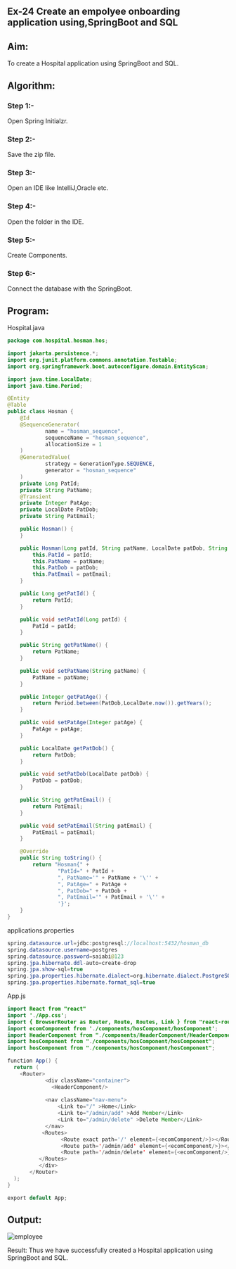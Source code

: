 ## Ex-24 Create an empolyee onboarding application using,SpringBoot and SQL
## Aim:
To create a Hospital application using SpringBoot and SQL.

## Algorithm:
### Step 1:- 
Open Spring Initialzr.

### Step 2:-
Save the zip file.

### Step 3:-
Open an IDE like IntelliJ,Oracle etc.

### Step 4:-
Open the folder in the IDE.

### Step 5:-
Create Components.

### Step 6:-
Connect the database with the SpringBoot.

## Program:
Hospital.java
```java
package com.hospital.hosman.hos;

import jakarta.persistence.*;
import org.junit.platform.commons.annotation.Testable;
import org.springframework.boot.autoconfigure.domain.EntityScan;

import java.time.LocalDate;
import java.time.Period;

@Entity
@Table
public class Hosman {
    @Id
    @SequenceGenerator(
            name = "hosman_sequence",
            sequenceName = "hosman_sequence",
            allocationSize = 1
    )
    @GeneratedValue(
            strategy = GenerationType.SEQUENCE,
            generator = "hosman_sequence"
    )
    private Long PatId;
    private String PatName;
    @Transient
    private Integer PatAge;
    private LocalDate PatDob;
    private String PatEmail;

    public Hosman() {
    }

    public Hosman(Long patId, String patName, LocalDate patDob, String patEmail) {
        this.PatId = patId;
        this.PatName = patName;
        this.PatDob = patDob;
        this.PatEmail = patEmail;
    }

    public Long getPatId() {
        return PatId;
    }

    public void setPatId(Long patId) {
        PatId = patId;
    }

    public String getPatName() {
        return PatName;
    }

    public void setPatName(String patName) {
        PatName = patName;
    }

    public Integer getPatAge() {
        return Period.between(PatDob,LocalDate.now()).getYears();
    }

    public void setPatAge(Integer patAge) {
        PatAge = patAge;
    }

    public LocalDate getPatDob() {
        return PatDob;
    }

    public void setPatDob(LocalDate patDob) {
        PatDob = patDob;
    }

    public String getPatEmail() {
        return PatEmail;
    }

    public void setPatEmail(String patEmail) {
        PatEmail = patEmail;
    }

    @Override
    public String toString() {
        return "Hosman{" +
                "PatId=" + PatId +
                ", PatName='" + PatName + '\'' +
                ", PatAge=" + PatAge +
                ", PatDob=" + PatDob +
                ", PatEmail='" + PatEmail + '\'' +
                '}';
    }
}
```

applications.properties
```java
spring.datasource.url=jdbc:postgresql://localhost:5432/hosman_db
spring.datasource.username=postgres
spring.datasource.password=saiabi@123
spring.jpa.hibernate.ddl-auto=create-drop
spring.jpa.show-sql=true
spring.jpa.properties.hibernate.dialect=org.hibernate.dialect.PostgreSQLDialect
spring.jpa.properties.hibernate.format_sql=true
```
App.js
```java
import React from "react"
import './App.css';
import { BrowserRouter as Router, Route, Routes, Link } from "react-router-dom";
import ecomComponent from './components/hosComponent/hosComponent';
import HeaderComponent from "./components/HeaderComponent/HeaderComponent";
import hosComponent from "./components/hosComponent/hosComponent";
import hosComponent from "./components/hosComponent/hosComponent";

function App() {
  return (
    <Router>
            <div className="container">
              <HeaderComponent/>
              
            <nav className="nav-menu">
                <Link to="/" >Home</Link>
                <Link to="/admin/add" >Add Member</Link>
                <Link to="/admin/delete" >Delete Member</Link>
            </nav>
           <Routes>
                 <Route exact path='/' element={<ecomComponent/>}></Route>
                 <Route path='/admin/add' element={<ecomComponent/>}></Route>
                 <Route path='/admin/delete' element={<ecomComponent/>}></Route>
          </Routes>
          </div>
       </Router>
  );
}

export default App;
```
## Output:
![employee](https://github.com/SarankumarJ/Employee-Onboarding-Application/assets/94778101/19d53cde-a5ca-4233-ab6a-bc7ee087a454)


Result:
Thus we have successfully created a Hospital application using SpringBoot and SQL.
